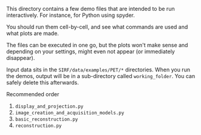 This directory contains a few demo files that are intended
to be run interactively. For instance, for Python using spyder.

You should run them cell-by-cell, and see what commands are used
and what plots are made.

The files can be executed in one go, but the plots won't make sense
and depending on your settings, might even not appear (or immediately
disappear).

Input data sits in the `SIRF/data/examples/PET/*` directories. 
When you run the demos, output will be in a sub-directory called 
`working_folder`. You can safely delete this afterwards.

Recommended order
1. `display_and_projection.py`
2. `image_creation_and_acquisition_models.py`
3. `basic_reconstruction.py`
4. `reconstruction.py`

